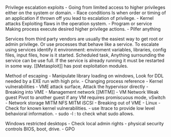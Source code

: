 Privilege escalation exploits 
	- Going from limited access to higher privileges either on the system or domain. 
			- Race conditions
				 Is when order or timing of an application if thrown off you lead to escalation of privilege. 
			- Kernel attacks
				Exploiting flaws in the operation system. 
			- Program or service 
				Making process execute desired higher privilege actions. 
			- Pilfer anything 
				
				
Services from third party vendors are usually the easiest way to get root or admin privilege. Or use processes that behave like a service. 
To escalate using services identify it environment: enviroment variables, libraries, config files, input files, how is it started. Scheduled task, Anything surrounding the service can be use full. If the service is already running it must be restarted in some way. 
[[Metasploit]] has post exploitation modules. 


Method of escaping 
	-	Manipulate library loading on windows, Look for DDL needed by a EXE run with high priv. 
	-	Changing process reference
	-	Kernel vulnerabilities
	-	VME attack surface, Attack the hypervisor directly
	-	Breaking into VME 
		-	Management network 
				[[MITM]]
		-	VM Network
				Weak guest
				Pivot to another guest 
				if any VM requires promiscuous mode, vSwitch
		- Network storage
			MITM NFS
			MITM iSCSI
	- Breaking out of VME
	- Linux
		- Check for known kernel vulnerabilities. 
		- use Itrace to provide low level behavioral information. 
		- sudo -l : to check what sudo allows. 


Windows restricted desktops
	-	Check local admin rights
	-	physical security controls
			BIOS, boot, drive. 
	-	GPO 
	